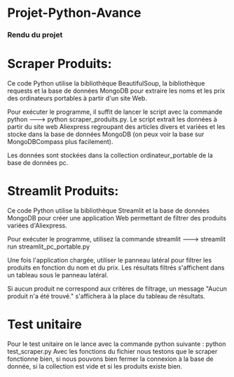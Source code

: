 # Projet-Python-Avance
### Rendu du projet 

# Scraper Produits:
Ce code Python utilise la bibliothèque BeautifulSoup, la bibliothèque requests et la base de données MongoDB pour extraire les noms et les prix des ordinateurs portables à partir d'un site Web.

Pour exécuter le programme, il suffit de lancer le script avec la commande python ---> python scraper_produits.py. Le script extrait les données à partir du site web Aliexpress regroupant des articles divers et variées et les stocke dans la base de données MongoDB (on peux voir la base sur MongoDBCompass plus facilement).

Les données sont stockées dans la collection ordinateur_portable de la base de données pc.


# Streamlit Produits:
Ce code Python utilise la bibliothèque Streamlit et la base de données MongoDB pour créer une application Web permettant de filtrer des produits variées d'Aliexpress.

Pour exécuter le programme, utilisez la commande streamlit ---> streamlit run streamlit_pc_portable.py

Une fois l'application chargée, utiliser le panneau latéral pour filtrer les produits en fonction du nom et du prix. Les résultats filtrés s'affichent dans un tableau sous le panneau latéral.

Si aucun produit ne correspond aux critères de filtrage, un message "Aucun produit n'a été trouvé." s'affichera à la place du tableau de résultats.


# Test unitaire

Pour le test unitaire on le lance avec la commande python suivante : python test_scraper.py
Avec les fonctions du fichier nous testons que le scraper fonctionne bien, si nous pouvons bien fermer la connexion à la base de donnée, si la collection est vide et si les produits existe bien.
